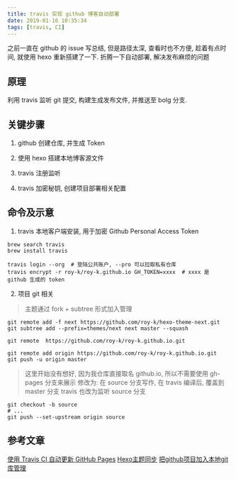 ```yaml
---
title: travis 实现 github 博客自动部署
date: 2019-01-16 10:35:34
tags: [travis, CI]
---
```

之前一直在 github 的 issue 写总结, 但是路径太深, 查看时也不方便, 趁着有点时间, 就使用 hexo 重新搭建了一下. 折腾一下自动部署, 解决发布麻烦的问题

## 原理

利用 travis 监听 git 提交, 构建生成发布文件, 并推送至 bolg 分支.

## 关键步骤

1. github 创建仓库, 并生成 Token

2. 使用 hexo 搭建本地博客源文件

3. travis 注册监听

4. travis 加密秘钥, 创建项目部署相关配置

## 命令及示意

1. travis 本地客户端安装, 用于加密 Github Personal Access Token

```shell
brew search travis
brew install travis

travis login --org  # 登陆公共账户, --pro 可以拉取私有仓库
travis encrypt -r roy-k/roy-k.github.io GH_TOKEN=xxxx  # xxxx 是 github 生成的 token
```

2. 项目 git 相关

> 主题通过 fork + subtree 形式加入管理

```shell
git remote add -f next https://github.com/roy-k/hexo-theme-next.git
git subtree add --prefix=themes/next next master --squash

git remote  https://github.com/roy-k/roy-k.github.io.git

git remote add origin https://github.com/roy-k/roy-k.github.io.git
git push -u origin master
```
> 这里开始没有想好, 因为我仓库直接取名 github.io, 所以不需要使用 gh-pages 分支来展示
> 修改为: 在 source 分支写作, 在 travis 编译后, 覆盖到 master 分支
> travis 也改为监听 source 分支

```shell
git checkout -b source
# ...
git push --set-upstream origin source
```

## 参考文章

[使用 Travis CI 自动更新 GitHub Pages](https://notes.iissnan.com/2016/publishing-github-pages-with-travis-ci/)
[Hexo主题同步](http://w4lle.com/2016/06/06/Hexo-themes/index.html)
[把github项目加入本地git库管理](https://blog.csdn.net/samxx8/article/details/72121494)
